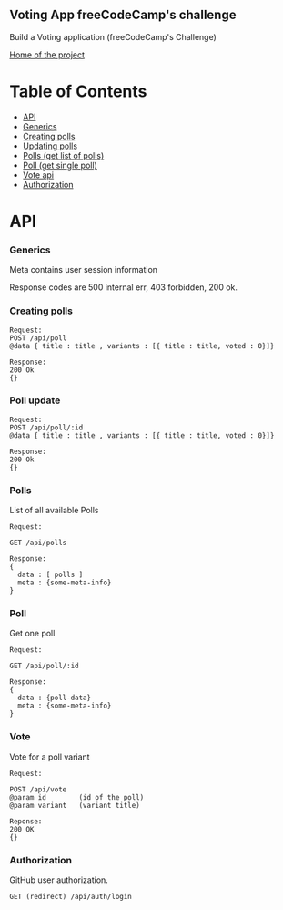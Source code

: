 ## Voting App freeCodeCamp's challenge

 Build a Voting application (freeCodeCamp's Challenge)

[Home of the project](https://votingapp-freecodecamp.herokuapp.com/app)

# Table of Contents
  * [API](#api)
  * [Generics](#generics)
  * [Creating polls](#poll-create)
  * [Updating polls](#poll-update)
  * [Polls (get list of polls)](#polls)
  * [Poll (get single poll)](#poll)
  * [Vote api](#vote)
  * [Authorization](#authorization)


# API <a name="api"></a>

### Generics <a name="generics"></a>

Meta contains user session information

Response codes are 500 internal err,  403 forbidden, 200 ok.


### Creating polls <a name="poll-create"></a>

```
Request:
POST /api/poll
@data { title : title , variants : [{ title : title, voted : 0}]}

Response:
200 Ok
{}
```

### Poll update <a name="poll-update"></a>

```
Request:
POST /api/poll/:id
@data { title : title , variants : [{ title : title, voted : 0}]}

Response:
200 Ok
{}
```


### Polls <a name="polls"></a>

List of all available Polls

```
Request:

GET /api/polls

Response:
{
  data : [ polls ]
  meta : {some-meta-info}
}

```

### Poll <a name="poll"></a>

Get one poll

```
Request:

GET /api/poll/:id

Response:
{
  data : {poll-data}
  meta : {some-meta-info}
}
```

### Vote <a name="vote"></a>

Vote for a poll variant

```
Request:

POST /api/vote
@param id        (id of the poll)
@param variant   (variant title)

Reponse:
200 OK
{}
```

### Authorization <a name="authorization"></a>

GitHub user authorization.

```
GET (redirect) /api/auth/login
```
